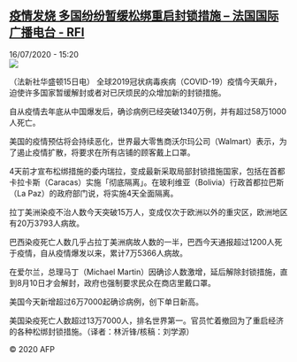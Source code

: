 <!--1594907697000-->
[疫情发烧 多国纷纷暂缓松绑重启封锁措施 – 法国国际广播电台 - RFI](http://www.rfi.fr//cn/contenu/20200716-%E7%96%AB%E6%83%85%E5%8F%91%E7%83%A7-%E5%A4%9A%E5%9B%BD%E7%BA%B7%E7%BA%B7%E6%9A%82%E7%BC%93%E6%9D%BE%E7%BB%91%E9%87%8D%E5%90%AF%E5%B0%81%E9%94%81%E6%8E%AA%E6%96%BD)
------

<div>16/07/2020 - 15:20</div><img src="https://s.rfi.fr/media/display/50e2a3b6-c769-11ea-adcd-005056bf87d6/w:310/p:16x9/int0015b.200716212002.jpg"><div class="t-content__body u-clearfix"><div class="m-interstitial"></div><p>（法新社华盛顿15日电）    全球2019冠状病毒疾病（COVID-19）疫情今天飙升，迫使许多国家暂缓解封或者对已厌烦民的众增加新的封锁措施。</p><p>    自从疫情去年底从中国爆发后，确诊病例已经突破1340万例，并有超过58万1000人死亡。</p><p>    美国的疫情预估将会持续恶化，世界最大零售商沃尔玛公司（Walmart）表示，为了遏止疫情扩散，将要求在所有店铺的顾客戴上口罩。</p><p>    4天前才宣布松绑措施的委内瑞拉，变成最新采取局部封锁措施国家，包括在首都卡拉卡斯（Caracas）实施「彻底隔离」。在玻利维亚（Bolivia）行政首都拉巴斯（La Paz）的政府部门说，将实施4天全面隔离。</p><p>    拉丁美洲染疫不治人数今天突破15万人，变成仅次于欧洲以外的重灾区，欧洲地区有20万3793人病故。</p><p>    巴西染疫死亡人数几乎占拉丁美洲病故人数的一半，巴西今天通报超过1200人死于疫情，自从疫情爆发以来，累计7万5366人病故。</p><p>    在爱尔兰，总理马丁（Michael Martin）因确诊人数激增，延后解除封锁措施，直到8月10日才会解封，政府也强制要求民众在商店里戴口罩。</p><p>    美国今天新增超过6万7000起确诊病例，创下单日新高。</p><p>    美国染疫死亡人数超过13万7000人，排名世界第一。官员忙着撤回为了重启经济的各种松绑封锁措施。（译者：林沂锋/核稿：刘学源）</p><p class="t-copyright">© 2020 AFP</p>        </div>

